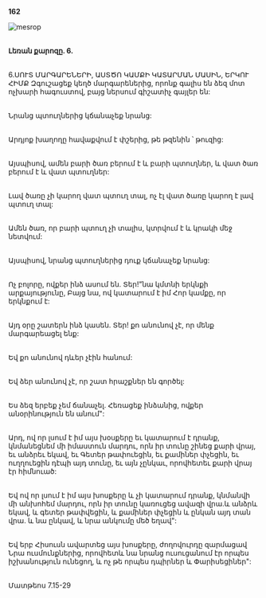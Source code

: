 **162**

![mesrop](https://volamar.ru/audio_video/foto/01/detbible/B340.BMP)

\
**Լեռան քարոզը. 6.**

\
6.ՍՈՒՏ ՄԱՐԳԱՐԵՆԵՐԻ, ԱՍՏԾՈ ԿԱՄՔԻ ԿԱՏԱՐՄԱՆ ՄԱՍԻՆ, ԵՐԿՈՒ ՀԻՄՔ
Զգուշացեք կեղծ մարգարեներից, որոնք գալիս են ձեզ մոտ ոչխարի հագուստով, բայց ներսում գիշատիչ գայլեր են:

\
Նրանց պտուղներից կճանաչեք նրանց:

\
Արդյոք խաղողը հավաքվում է փշերից, թե թզենին ՝ թուզից:

\
Այսպիսով, ամեն բարի ծառ բերում է և բարի պտուղներ, և վատ ծառ բերում է և վատ պտուղներ:

\
Լավ ծառը չի կարող վատ պտուղ տալ, ոչ էլ վատ ծառը կարող է լավ պտուղ տալ:

\
Ամեն ծառ, որ բարի պտուղ չի տալիս, կտրվում է և կրակի մեջ նետվում:

\
Այսպիսով, նրանց պտուղներից դուք կճանաչեք նրանց:

\
Ոչ բոլորը, ովքեր ինձ ասում են. Տեր!"նա կմտնի երկնքի արքայությունը, Բայց նա, ով կատարում է իմ Հոր կամքը, որ երկնքում է:

\
Այդ օրը շատերն ինձ կասեն. Տեր! քո անունով չէ, որ մենք մարգարեացել ենք:

\
Եվ քո անունով դևեր չէին հանում:

\
Եվ ձեր անունով չէ, որ շատ հրաշքներ են գործել:

\
Ես ձեզ երբեք չեմ ճանաչել. Հեռացեք ինձանից, ովքեր անօրինություն են անում":

\
Արդ, ով որ լսում է իմ այս խօսքերը եւ կատարում է դրանք, կնմանեցնեմ մի իմաստուն մարդու, որն իր տունը շինեց քարի վրայ, եւ անձրեւ եկավ, եւ Գետեր թափուեցին, եւ քամիներ փչեցին, եւ ուղղուեցին դէպի այդ տունը, եւ այն չընկաւ, որովհետեւ քարի վրայ էր հիմնուած:

\
Եվ ով որ լսում է իմ այս խոսքերը և չի կատարում դրանք, կնմանվի մի անխոհեմ մարդու, որն իր տունը կառուցեց ավազի վրա.և անձրև եկավ, և գետեր թափվեցին, և քամիներ փչեցին և ընկան այդ տան վրա. և նա ընկավ, և նրա անկումը մեծ եղավ":

\
Եվ երբ Հիսուսն ավարտեց այս խոսքերը, ժողովուրդը զարմացավ Նրա ուսմունքներից, որովհետև նա նրանց ուսուցանում էր որպես իշխանություն ունեցող, և ոչ թե որպես դպիրներ և Փարիսեցիներ":

\
Մատթեոս 7.15-29
